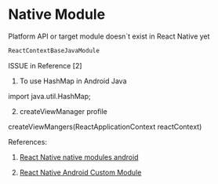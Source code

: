 # Native Module

Platform API or target module doesn`t exist in  React Native yet

```bash
ReactContextBaseJavaModule
```

ISSUE in Reference [2]

1. To use HashMap in Android Java

import java.util.HashMap;

2. createViewManager profile

createViewMangers(ReactApplicationContext reactContext)

References:

1. [React Native native modules android](https://facebook.github.io/react-native/docs/native-modules-android.html#content)

2. [React Native Android Custom Module](https://medium.com/@awesomejerry/react-native-android-custom-module-819bd712bff5#.s6j98cnn6)
